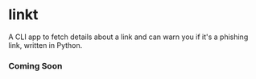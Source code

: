 # linkt
A CLI app to fetch details about a link and can warn you if it's a phishing link, written in Python.

### Coming Soon
